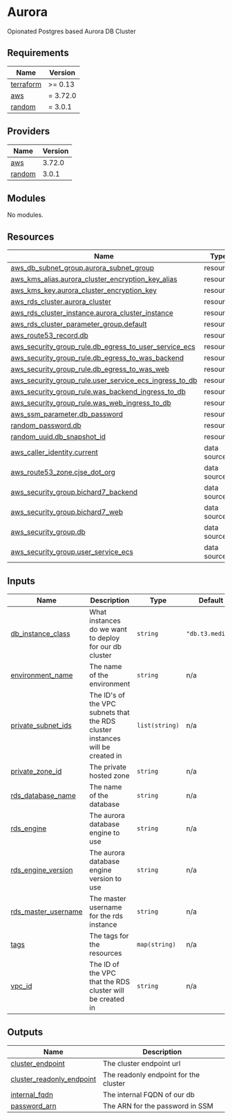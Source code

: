 # Aurora

Opionated Postgres based Aurora DB Cluster


<!-- BEGIN_TF_DOCS -->
## Requirements

| Name | Version |
|------|---------|
| <a name="requirement_terraform"></a> [terraform](#requirement\_terraform) | >= 0.13 |
| <a name="requirement_aws"></a> [aws](#requirement\_aws) | = 3.72.0 |
| <a name="requirement_random"></a> [random](#requirement\_random) | = 3.0.1 |

## Providers

| Name | Version |
|------|---------|
| <a name="provider_aws"></a> [aws](#provider\_aws) | 3.72.0 |
| <a name="provider_random"></a> [random](#provider\_random) | 3.0.1 |

## Modules

No modules.

## Resources

| Name | Type |
|------|------|
| [aws_db_subnet_group.aurora_subnet_group](https://registry.terraform.io/providers/hashicorp/aws/3.72.0/docs/resources/db_subnet_group) | resource |
| [aws_kms_alias.aurora_cluster_encryption_key_alias](https://registry.terraform.io/providers/hashicorp/aws/3.72.0/docs/resources/kms_alias) | resource |
| [aws_kms_key.aurora_cluster_encryption_key](https://registry.terraform.io/providers/hashicorp/aws/3.72.0/docs/resources/kms_key) | resource |
| [aws_rds_cluster.aurora_cluster](https://registry.terraform.io/providers/hashicorp/aws/3.72.0/docs/resources/rds_cluster) | resource |
| [aws_rds_cluster_instance.aurora_cluster_instance](https://registry.terraform.io/providers/hashicorp/aws/3.72.0/docs/resources/rds_cluster_instance) | resource |
| [aws_rds_cluster_parameter_group.default](https://registry.terraform.io/providers/hashicorp/aws/3.72.0/docs/resources/rds_cluster_parameter_group) | resource |
| [aws_route53_record.db](https://registry.terraform.io/providers/hashicorp/aws/3.72.0/docs/resources/route53_record) | resource |
| [aws_security_group_rule.db_egress_to_user_service_ecs](https://registry.terraform.io/providers/hashicorp/aws/3.72.0/docs/resources/security_group_rule) | resource |
| [aws_security_group_rule.db_egress_to_was_backend](https://registry.terraform.io/providers/hashicorp/aws/3.72.0/docs/resources/security_group_rule) | resource |
| [aws_security_group_rule.db_egress_to_was_web](https://registry.terraform.io/providers/hashicorp/aws/3.72.0/docs/resources/security_group_rule) | resource |
| [aws_security_group_rule.user_service_ecs_ingress_to_db](https://registry.terraform.io/providers/hashicorp/aws/3.72.0/docs/resources/security_group_rule) | resource |
| [aws_security_group_rule.was_backend_ingress_to_db](https://registry.terraform.io/providers/hashicorp/aws/3.72.0/docs/resources/security_group_rule) | resource |
| [aws_security_group_rule.was_web_ingress_to_db](https://registry.terraform.io/providers/hashicorp/aws/3.72.0/docs/resources/security_group_rule) | resource |
| [aws_ssm_parameter.db_password](https://registry.terraform.io/providers/hashicorp/aws/3.72.0/docs/resources/ssm_parameter) | resource |
| [random_password.db](https://registry.terraform.io/providers/hashicorp/random/3.0.1/docs/resources/password) | resource |
| [random_uuid.db_snapshot_id](https://registry.terraform.io/providers/hashicorp/random/3.0.1/docs/resources/uuid) | resource |
| [aws_caller_identity.current](https://registry.terraform.io/providers/hashicorp/aws/3.72.0/docs/data-sources/caller_identity) | data source |
| [aws_route53_zone.cjse_dot_org](https://registry.terraform.io/providers/hashicorp/aws/3.72.0/docs/data-sources/route53_zone) | data source |
| [aws_security_group.bichard7_backend](https://registry.terraform.io/providers/hashicorp/aws/3.72.0/docs/data-sources/security_group) | data source |
| [aws_security_group.bichard7_web](https://registry.terraform.io/providers/hashicorp/aws/3.72.0/docs/data-sources/security_group) | data source |
| [aws_security_group.db](https://registry.terraform.io/providers/hashicorp/aws/3.72.0/docs/data-sources/security_group) | data source |
| [aws_security_group.user_service_ecs](https://registry.terraform.io/providers/hashicorp/aws/3.72.0/docs/data-sources/security_group) | data source |

## Inputs

| Name | Description | Type | Default | Required |
|------|-------------|------|---------|:--------:|
| <a name="input_db_instance_class"></a> [db\_instance\_class](#input\_db\_instance\_class) | What instances do we want to deploy for our db cluster | `string` | `"db.t3.medium"` | no |
| <a name="input_environment_name"></a> [environment\_name](#input\_environment\_name) | The name of the environment | `string` | n/a | yes |
| <a name="input_private_subnet_ids"></a> [private\_subnet\_ids](#input\_private\_subnet\_ids) | The ID's of the VPC subnets that the RDS cluster instances will be created in | `list(string)` | n/a | yes |
| <a name="input_private_zone_id"></a> [private\_zone\_id](#input\_private\_zone\_id) | The private hosted zone | `string` | n/a | yes |
| <a name="input_rds_database_name"></a> [rds\_database\_name](#input\_rds\_database\_name) | The name of the database | `string` | n/a | yes |
| <a name="input_rds_engine"></a> [rds\_engine](#input\_rds\_engine) | The aurora database engine to use | `string` | n/a | yes |
| <a name="input_rds_engine_version"></a> [rds\_engine\_version](#input\_rds\_engine\_version) | The aurora database engine version to use | `string` | n/a | yes |
| <a name="input_rds_master_username"></a> [rds\_master\_username](#input\_rds\_master\_username) | The master username for the rds instance | `string` | n/a | yes |
| <a name="input_tags"></a> [tags](#input\_tags) | The tags for the resources | `map(string)` | n/a | yes |
| <a name="input_vpc_id"></a> [vpc\_id](#input\_vpc\_id) | The ID of the VPC that the RDS cluster will be created in | `string` | n/a | yes |

## Outputs

| Name | Description |
|------|-------------|
| <a name="output_cluster_endpoint"></a> [cluster\_endpoint](#output\_cluster\_endpoint) | The cluster endpoint url |
| <a name="output_cluster_readonly_endpoint"></a> [cluster\_readonly\_endpoint](#output\_cluster\_readonly\_endpoint) | The readonly endpoint for the cluster |
| <a name="output_internal_fqdn"></a> [internal\_fqdn](#output\_internal\_fqdn) | The internal FQDN of our db |
| <a name="output_password_arn"></a> [password\_arn](#output\_password\_arn) | The ARN for the password in SSM |
<!-- END_TF_DOCS -->
